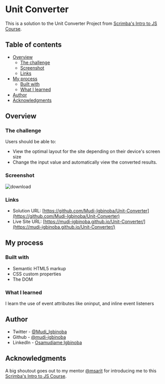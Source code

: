 # Unit Converter

This is a solution to the Unit Converter Project from [Scrimba's Intro to JS Course](https://scrimba.com/learn/learnjavascript).

## Table of contents

- [Overview](#overview)
  - [The challenge](#the-challenge)
  - [Screenshot](#screenshot)
  - [Links](#links)
- [My process](#my-process)
  - [Built with](#built-with)
  - [What I learned](#what-i-learned)
- [Author](#author)
- [Acknowledgments](#acknowledgments)

## Overview

### The challenge

Users should be able to:

- View the optimal layout for the site depending on their device's screen size
- Change the input value and automatically view the converted results.

### Screenshot

![download](https://user-images.githubusercontent.com/65790714/167885263-b28961c7-63ce-49ad-b99d-4402393a0841.jpg)

### Links

- Solution URL: [https://github.com/Mudi-Igbinoba/Unit-Converter](https://github.com/Mudi-Igbinoba/Unit-Converter)
- Live Site URL: [https://mudi-igbinoba.github.io/Unit-Converter/](https://mudi-igbinoba.github.io/Unit-Converter/)

## My process

### Built with

- Semantic HTML5 markup
- CSS custom properties
- The DOM

### What I learned

I learn the use of event attributes like oninput, and inline event listeners

## Author

- Twitter - [@Mudi_Igbinoba](https://www.twitter.com/mudi_igbinoba)
- Github - [@mudi-igbinoba](https://github.com/mudi-igbinoba)
- LinkedIn - [Osamudiame Igbinoba](https://www.linkedin.com/in/osamudiame-igbinoba/)

## Acknowledgments
A big shoutout goes out to my mentor [@msarit](https://github.com/msarit) for introducing me to this [Scrimba's Intro to JS Course](https://scrimba.com/learn/learnjavascript).

